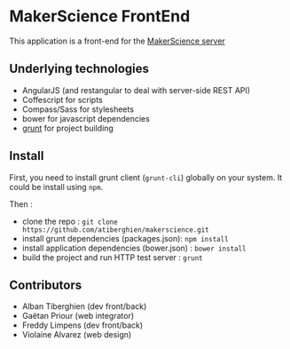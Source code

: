# MakerScience FrontEnd

This application is a front-end for the [MakerScience server](github.com/atiberghien/makerscience-server)

## Underlying technologies
* AngularJS (and restangular to deal with server-side REST API)
* Coffescript for scripts
* Compass/Sass for stylesheets
* bower for javascript dependencies
* [grunt](gruntjs.com/getting-started) for project building

## Install

First, you need to install grunt client (`grunt-cli`) globally on your system. It could be install using `npm`.

Then :
* clone the repo : `git clone https://github.com/atiberghien/makerscience.git`
* install grunt dependencies (packages.json): `npm install`
* install application dependencies (bower.json) : `bower install`
* build the project and run HTTP test server : `grunt`

## Contributors

* Alban Tiberghien (dev front/back)
* Gaëtan Priour (web integrator)
* Freddy Limpens (dev front/back)
* Violaine Alvarez (web design)
